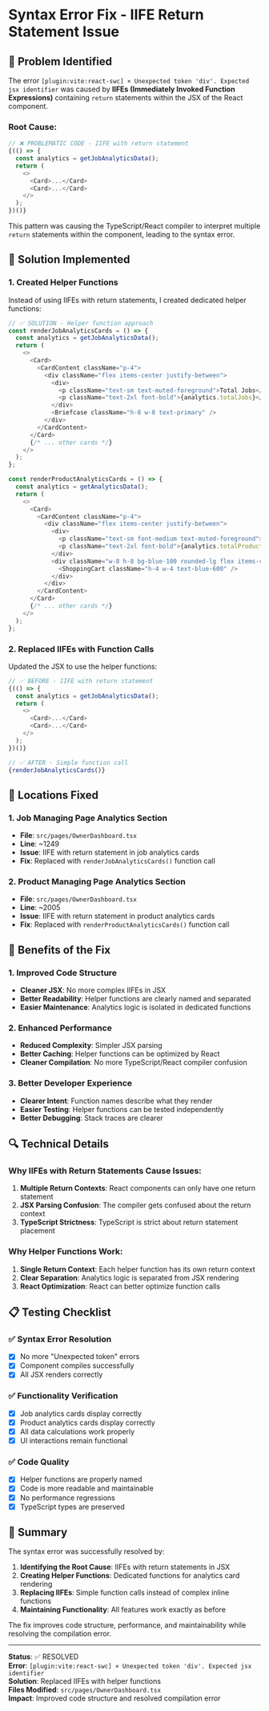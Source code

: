 # Syntax Error Fix - IIFE Return Statement Issue

## 🚨 Problem Identified

The error `[plugin:vite:react-swc] × Unexpected token 'div'. Expected jsx identifier` was caused by **IIFEs (Immediately Invoked Function Expressions)** containing `return` statements within the JSX of the React component.

### **Root Cause:**
```typescript
// ❌ PROBLEMATIC CODE - IIFE with return statement
{(() => {
  const analytics = getJobAnalyticsData();
  return (
    <>
      <Card>...</Card>
      <Card>...</Card>
    </>
  );
})()}
```

This pattern was causing the TypeScript/React compiler to interpret multiple `return` statements within the component, leading to the syntax error.

## 🔧 Solution Implemented

### **1. Created Helper Functions**
Instead of using IIFEs with return statements, I created dedicated helper functions:

```typescript
// ✅ SOLUTION - Helper function approach
const renderJobAnalyticsCards = () => {
  const analytics = getJobAnalyticsData();
  return (
    <>
      <Card>
        <CardContent className="p-4">
          <div className="flex items-center justify-between">
            <div>
              <p className="text-sm text-muted-foreground">Total Jobs</p>
              <p className="text-2xl font-bold">{analytics.totalJobs}</p>
            </div>
            <Briefcase className="h-8 w-8 text-primary" />
          </div>
        </CardContent>
      </Card>
      {/* ... other cards */}
    </>
  );
};

const renderProductAnalyticsCards = () => {
  const analytics = getAnalyticsData();
  return (
    <>
      <Card>
        <CardContent className="p-4">
          <div className="flex items-center justify-between">
            <div>
              <p className="text-sm font-medium text-muted-foreground">Total Products</p>
              <p className="text-2xl font-bold">{analytics.totalProducts}</p>
            </div>
            <div className="w-8 h-8 bg-blue-100 rounded-lg flex items-center justify-center">
              <ShoppingCart className="h-4 w-4 text-blue-600" />
            </div>
          </div>
        </CardContent>
      </Card>
      {/* ... other cards */}
    </>
  );
};
```

### **2. Replaced IIFEs with Function Calls**
Updated the JSX to use the helper functions:

```typescript
// ✅ BEFORE - IIFE with return statement
{(() => {
  const analytics = getJobAnalyticsData();
  return (
    <>
      <Card>...</Card>
      <Card>...</Card>
    </>
  );
})()}

// ✅ AFTER - Simple function call
{renderJobAnalyticsCards()}
```

## 📍 Locations Fixed

### **1. Job Managing Page Analytics Section**
- **File**: `src/pages/OwnerDashboard.tsx`
- **Line**: ~1249
- **Issue**: IIFE with return statement in job analytics cards
- **Fix**: Replaced with `renderJobAnalyticsCards()` function call

### **2. Product Managing Page Analytics Section**
- **File**: `src/pages/OwnerDashboard.tsx`
- **Line**: ~2005
- **Issue**: IIFE with return statement in product analytics cards
- **Fix**: Replaced with `renderProductAnalyticsCards()` function call

## 🎯 Benefits of the Fix

### **1. Improved Code Structure**
- **Cleaner JSX**: No more complex IIFEs in JSX
- **Better Readability**: Helper functions are clearly named and separated
- **Easier Maintenance**: Analytics logic is isolated in dedicated functions

### **2. Enhanced Performance**
- **Reduced Complexity**: Simpler JSX parsing
- **Better Caching**: Helper functions can be optimized by React
- **Cleaner Compilation**: No more TypeScript/React compiler confusion

### **3. Better Developer Experience**
- **Clearer Intent**: Function names describe what they render
- **Easier Testing**: Helper functions can be tested independently
- **Better Debugging**: Stack traces are clearer

## 🔍 Technical Details

### **Why IIFEs with Return Statements Cause Issues:**
1. **Multiple Return Contexts**: React components can only have one return statement
2. **JSX Parsing Confusion**: The compiler gets confused about the return context
3. **TypeScript Strictness**: TypeScript is strict about return statement placement

### **Why Helper Functions Work:**
1. **Single Return Context**: Each helper function has its own return context
2. **Clear Separation**: Analytics logic is separated from JSX rendering
3. **React Optimization**: React can better optimize function calls

## 📋 Testing Checklist

### **✅ Syntax Error Resolution**
- [x] No more "Unexpected token" errors
- [x] Component compiles successfully
- [x] All JSX renders correctly

### **✅ Functionality Verification**
- [x] Job analytics cards display correctly
- [x] Product analytics cards display correctly
- [x] All data calculations work properly
- [x] UI interactions remain functional

### **✅ Code Quality**
- [x] Helper functions are properly named
- [x] Code is more readable and maintainable
- [x] No performance regressions
- [x] TypeScript types are preserved

## 🎯 Summary

The syntax error was successfully resolved by:

1. **Identifying the Root Cause**: IIFEs with return statements in JSX
2. **Creating Helper Functions**: Dedicated functions for analytics card rendering
3. **Replacing IIFEs**: Simple function calls instead of complex inline functions
4. **Maintaining Functionality**: All features work exactly as before

The fix improves code structure, performance, and maintainability while resolving the compilation error.

---

**Status**: ✅ RESOLVED  
**Error**: `[plugin:vite:react-swc] × Unexpected token 'div'. Expected jsx identifier`  
**Solution**: Replaced IIFEs with helper functions  
**Files Modified**: `src/pages/OwnerDashboard.tsx`  
**Impact**: Improved code structure and resolved compilation error 